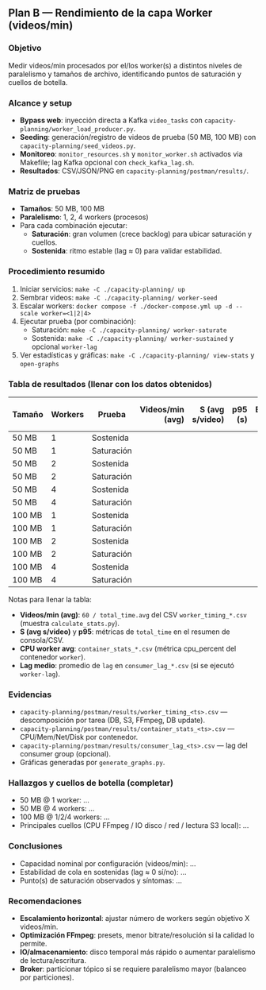 ## Plan B — Rendimiento de la capa Worker (videos/min)

### Objetivo
Medir videos/min procesados por el/los worker(s) a distintos niveles de paralelismo y tamaños de archivo, identificando puntos de saturación y cuellos de botella.

### Alcance y setup
- **Bypass web**: inyección directa a Kafka `video_tasks` con `capacity-planning/worker_load_producer.py`.
- **Seeding**: generación/registro de videos de prueba (50 MB, 100 MB) con `capacity-planning/seed_videos.py`.
- **Monitoreo**: `monitor_resources.sh` y `monitor_worker.sh` activados via Makefile; lag Kafka opcional con `check_kafka_lag.sh`.
- **Resultados**: CSV/JSON/PNG en `capacity-planning/postman/results/`.

### Matriz de pruebas
- **Tamaños**: 50 MB, 100 MB
- **Paralelismo**: 1, 2, 4 workers (procesos)
- Para cada combinación ejecutar:
  - **Saturación**: gran volumen (crece backlog) para ubicar saturación y cuellos.
  - **Sostenida**: ritmo estable (lag ≈ 0) para validar estabilidad.

### Procedimiento resumido
1) Iniciar servicios: `make -C ./capacity-planning/ up`
2) Sembrar videos: `make -C ./capacity-planning/ worker-seed`
3) Escalar workers: `docker compose -f ./docker-compose.yml up -d --scale worker=<1|2|4>`
4) Ejecutar prueba (por combinación):
   - Saturación: `make -C ./capacity-planning/ worker-saturate`
   - Sostenida: `make -C ./capacity-planning/ worker-sustained` y opcional `worker-lag`
5) Ver estadísticas y gráficas: `make -C ./capacity-planning/ view-stats` y `open-graphs`

### Tabla de resultados (llenar con los datos obtenidos)

| Tamaño | Workers | Prueba | Videos/min (avg) | S (avg s/video) | p95 (s) | Error rate | CPU worker avg | Lag medio |
|--------|---------|--------|------------------:|-----------------:|--------:|-----------:|---------------:|---------:|
| 50 MB  | 1       | Sostenida  |                  |                  |         |            |                |          |
| 50 MB  | 1       | Saturación |                  |                  |         |            |                |          |
| 50 MB  | 2       | Sostenida  |                  |                  |         |            |                |          |
| 50 MB  | 2       | Saturación |                  |                  |         |            |                |          |
| 50 MB  | 4       | Sostenida  |                  |                  |         |            |                |          |
| 50 MB  | 4       | Saturación |                  |                  |         |            |                |          |
| 100 MB | 1       | Sostenida  |                  |                  |         |            |                |          |
| 100 MB | 1       | Saturación |                  |                  |         |            |                |          |
| 100 MB | 2       | Sostenida  |                  |                  |         |            |                |          |
| 100 MB | 2       | Saturación |                  |                  |         |            |                |          |
| 100 MB | 4       | Sostenida  |                  |                  |         |            |                |          |
| 100 MB | 4       | Saturación |                  |                  |         |            |                |          |

Notas para llenar la tabla:
- **Videos/min (avg)**: `60 / total_time.avg` del CSV `worker_timing_*.csv` (muestra `calculate_stats.py`).
- **S (avg s/video)** y **p95**: métricas de `total_time` en el resumen de consola/CSV.
- **CPU worker avg**: `container_stats_*.csv` (métrica cpu_percent del contenedor `worker`).
- **Lag medio**: promedio de `lag` en `consumer_lag_*.csv` (si se ejecutó `worker-lag`).

### Evidencias
- `capacity-planning/postman/results/worker_timing_<ts>.csv` — descomposición por tarea (DB, S3, FFmpeg, DB update).
- `capacity-planning/postman/results/container_stats_<ts>.csv` — CPU/Mem/Net/Disk por contenedor.
- `capacity-planning/postman/results/consumer_lag_<ts>.csv` — lag del consumer group (opcional).
- Gráficas generadas por `generate_graphs.py`.

### Hallazgos y cuellos de botella (completar)
- 50 MB @ 1 worker: …
- 50 MB @ 4 workers: …
- 100 MB @ 1/2/4 workers: …
- Principales cuellos (CPU FFmpeg / IO disco / red / lectura S3 local): …

### Conclusiones
- Capacidad nominal por configuración (videos/min): …
- Estabilidad de cola en sostenidas (lag ≈ 0 sí/no): …
- Punto(s) de saturación observados y síntomas: …

### Recomendaciones
- **Escalamiento horizontal**: ajustar número de workers según objetivo X videos/min.
- **Optimización FFmpeg**: presets, menor bitrate/resolución si la calidad lo permite.
- **IO/almacenamiento**: disco temporal más rápido o aumentar paralelismo de lectura/escritura.
- **Broker**: particionar tópico si se requiere paralelismo mayor (balanceo por particiones).


